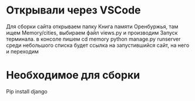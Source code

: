 # Открывали через VSCode
Для сборки сайта открываем папку Книга памяти Оренбуржья, там ищем
Memory/cities, выбираем файл
views.py и производим
Запуск терминала.
в консоле пишем 
cd memory
python manage.py runserver
среди небольшого списка будет ссылка на запустившийся сайт, на него и переходим
# Необходимое для сборки
Pip install django
